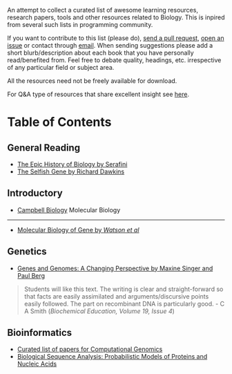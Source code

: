 An attempt to collect a curated list of awesome learning resources, research
papers, tools and other resources related to Biology. This is inpired from
several such lists in programming community.

If you want to contribute to this list (please do), [send a pull
request](https://github.com/vivekiitkgp/awesome-biology/compare/), [open an
issue](https://github.com/vivekiitkgp/awesome-biology/issues/new) or contact
through [email](mailto:vivekraiiitkgp@gmail.com). When sending suggestions
please add a short blurb/description about each book that you have personally
read/benefited from. Feel free to debate quality, headings, etc.  irrespective
of any particular field or subject area.

All the resources need not be freely available for download.

For Q&A type of resources that share excellent insight see
[here](https://github.com/vivekiitkgp/awesome-biology/blob/master/quora.md).

Table of Contents
=================

General Reading
---------------

* [The Epic History of Biology by Serafini](http://www.amazon.com/dp/073820577X)
* [The Selfish Gene by Richard Dawkins](http://www.amazon.com/dp/0199291152)

Introductory
------------

* [Campbell Biology](http://www.amazon.com/Campbell-Biology-Edition-Jane-Reece/dp/0321558235/ref=zg_bs_226688_5)
Molecular Biology
-----------------

* [Molecular Biology of Gene by *Watson et al*](http://www.amazon.com/Molecular-Biology-Books-Carte-Edition/dp/0321905377)

Genetics
--------

* [Genes and Genomes: A Changing Perspective by Maxine Singer and Paul Berg](http://books.google.co.in/books/about/Genes_Genomes.html?id=h59BWkO5c1oC)

> Students will like this text. The writing is clear and straight-forward so
> that facts are easily assimilated and arguments/discursive points easily
> followed. The part on recombinant DNA is particularly good. - C A Smith (*Biochemical Education, Volume 19, Issue 4*)

Bioinformatics
--------------

* [Curated list of papers for Computational Genomics](https://github.com/jtleek/genomicspapers)
* [Biological Sequence Analysis: Probabilistic Models of Proteins and Nucleic Acids](http://www.amazon.com/Biological-Sequence-Analysis-Probabilistic-Proteins/dp/0521629713)
